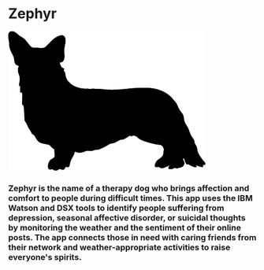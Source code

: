 # Zephyr

<img src="images/corgi.jpg" width="400">

### Zephyr is the name of a therapy dog who brings affection and comfort to people during difficult times. This app uses the IBM Watson and DSX tools to identify people suffering from depression, seasonal affective disorder, or suicidal thoughts by monitoring the weather and the sentiment of their online posts. The app connects those in need with caring friends from their network and weather-appropriate activities to raise everyone's spirits.
